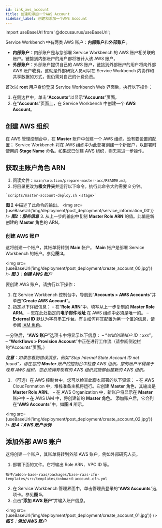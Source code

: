 ```yaml
---
id: link_aws_account
title: 创建和添加一个AWS Account
sidebar_label: 创建和添加一个AWS Account
---
```


import useBaseUrl from '@docusaurus/useBaseUrl';

Service Workbench 中有两类 AWS 账户：**内部账户**和**外部账户**。
* **内部账户**：内部账户是与您部署 Service Workbench 的 AWS 账户相关联的账户。链接到内部账户的用户都将被计入该 AWS 账户。
* **外部账户**：外部账户提供自己的 AWS 账户，链接到外部账户的用户将向外部 AWS 账户收费。这就是外部研究人员可以在 Service Workbench 内协作和共享数据的方式，但仍需对自己的计费负责。

首次以 **root** 用户身份登录 Service Workbench Web 界面后，执行以下操作：
1. 在侧边栏中，单击“**Accounts**”以显示“**Accounts**”页面。
2. 在“**Accounts**”页面上，在 Service Workbench 中创建一个 **AWS Account**。

## 创建 AWS 组织
在 AWS 管理控制台中，在 **Master** 账户中创建一个 AWS 组织。没有要设置的配置； Service Workbench 将在 AWS 组织中为此部署创建一个新账户，以部署时使用的 **Stage Name** 命名。如果您已创建 AWS 组织，则无需进一步操作。

## 获取主账户角色 ARN
1. 阅读文件：`main/solution/prepare-master-acc/README.md`。
2. 将目录更改为**根文件夹**并运行以下命令。执行此命令大约需要 8 分钟。
```
`scripts/master-account-deploy.sh <stage>`
```
**图 2** 中描述了此命令的输出。
<img src={useBaseUrl('img/deployment/post_deployment/service_information_00')} />
**_图2：服务信息_**
3. 从上一步的输出中复制 **Master Role ARN** 的值。此值是新创建的 **Master** 角色的 ARN。

### 创建 AWS 账户

这将创建一个帐户，其帐单将转到 **Main** 帐户。 **Main** 帐户是部署 Service Workbench 的帐户。参见**图 3**。

<img src={useBaseUrl('img/deployment/post_deployment/create_account_00.jpg')} />
**_图 3：创建 AWS 账户_**

要创建 AWS 账户，请执行以下操作：
1. 在 Service Workbench 控制台中，导航到“**Accounts > AWS Accounts**”并单击“**Create AWS Account**”。
2. 指定以下详细信息：
– 在“**Role ARN**”中，填写从上一步复制的 **Master Role ARN**。
– 您在此处指定的**电子邮件地址** 在 AWS 组织中必须是唯一的。
– **External ID** 默认为字符串工作台。有关如何将其配置为另一个值的信息，请参阅 [IAM 角色](/deployment/reference/iam_role)。

一分钟后，“**AWS 账户**”选项卡中将显示以下信息：
– “_尝试创建帐户 ID：xxx_”。
– “**Workflows > Provision Account**”中正在进行工作流（请参阅侧边栏的“Accounts”页面。）

_**注意**：如果您看到错误消息，例如“Stop Internal State Account ID not found”，请在您的 **Master** 账户的控制台中检查 AWS 组织。您的账户不得属于现有 AWS 组织。您必须拥有现有的 AWS 组织或能够创建新的 AWS 组织。_
1. （可选）在 AWS 控制台中，您可以检查此脚本部署的以下资源：
– 在 AWS CloudFormation 中，堆栈准备主机将运行。它创建 **Master** 角色，其输出是 **Master Role ARN**。
– 在 AWS Organization 中，新账户将显示在 **Master** 账户中
– 在 AWS IAM 中，将创建新的 **Master** 角色。
添加账户后，它会列在“**AWS Accounts**”中，如**图 4** 所示。

<img src={useBaseUrl('img/deployment/post_deployment/create_account_02.jpg')} />
**_图 4：AWS 账户示例_**

## 添加外部 AWS 账户

这将创建一个账户，其账单将转到外部 AWS 账户，例如外部研究人员。
1. 部署下面的文件。它将输出 Role ARN、VPC ID 等。
```
插件/addon-base-raas/packages/base-raas-cfn-templates/src/templates/onboard-account.cfn.yml
```
2. 在 Service Workbench 管理界面中，单击管理员登录的“**AWS Accounts**”选项卡。参见**图 5**。
3. 点击“**添加 AWS 账户**”并输入账户信息。

<img src={useBaseUrl('img/deployment/post_deployment/create_account_01.jpg')} />
**_图 5：添加 AWS 账户_**
